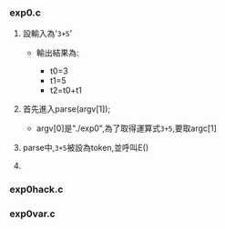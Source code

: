### exp0.c

1. 設輸入為'`3+5`'

   * 輸出結果為:
   
      * t0=3
      * t1=5
      * t2=t0+t1

2. 首先進入parse(argv[1]); 

    * argv[0]是"./exp0",為了取得運算式`3+5`,要取argc[1]

3. parse中,`3+5`被設為token,並呼叫E()

4. 
### exp0hack.c

### exp0var.c
